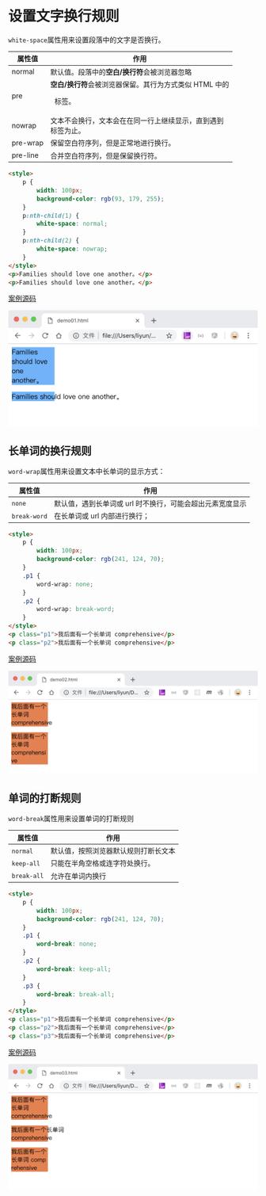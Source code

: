 # 设置文字换行规则

`white-space`属性用来设置段落中的文字是否换行。

| 属性值   | 作用                                                                 |
| -------- | -------------------------------------------------------------------- |
| normal   | 默认值。段落中的**空白/换行符**会被浏览器忽略                        |
| pre      | **空白/换行符**会被浏览器保留。其行为方式类似 HTML 中的 <pre> 标签。 |
| nowrap   | 文本不会换行，文本会在在同一行上继续显示，直到遇到 <br> 标签为止。   |
| pre-wrap | 保留空白符序列，但是正常地进行换行。                                 |
| pre-line | 合并空白符序列，但是保留换行符。                                     |

```html
<style>
    p {
        width: 100px;
        background-color: rgb(93, 179, 255);
    }
    p:nth-child(1) {
        white-space: normal;
    }
    p:nth-child(2) {
        white-space: nowrap;
    }
</style>
<p>Families should love one another。</p>
<p>Families should love one another。</p>
```

[案例源码](./demo/demo01.html)

![](./images/01.png)

## 长单词的换行规则

`word-wrap`属性用来设置文本中长单词的显示方式：

| 属性值       | 作用                                                      |
| ------------ | --------------------------------------------------------- |
| `none`       | 默认值，遇到长单词或 url 时不换行，可能会超出元素宽度显示 |
| `break-word` | 在长单词或 url 内部进行换行；                             |

```html
<style>
    p {
        width: 100px;
        background-color: rgb(241, 124, 70);
    }
    .p1 {
        word-wrap: none;
    }
    .p2 {
        word-wrap: break-word;
    }
</style>
<p class="p1">我后面有一个长单词 comprehensive</p>
<p class="p2">我后面有一个长单词 comprehensive</p>
```

[案例源码](./demo/demo02.html)

![](./images/02.png)

## 单词的打断规则

`word-break`属性用来设置单词的打断规则

| 属性值      | 作用                                 |
| ----------- | ------------------------------------ |
| `normal`    | 默认值，按照浏览器默认规则打断长文本 |
| `keep-all`  | 只能在半角空格或连字符处换行。       |
| `break-all` | 允许在单词内换行                     |

```html
<style>
    p {
        width: 100px;
        background-color: rgb(241, 124, 70);
    }
    .p1 {
        word-break: none;
    }
    .p2 {
        word-break: keep-all;
    }
    .p3 {
        word-break: break-all;
    }
</style>
<p class="p1">我后面有一个长单词 comprehensive</p>
<p class="p2">我后面有一个长单词 comprehensive</p>
<p class="p3">我后面有一个长单词 comprehensive</p>
```

[案例源码](./demo/demo03.html)

![](./images/03.png)

